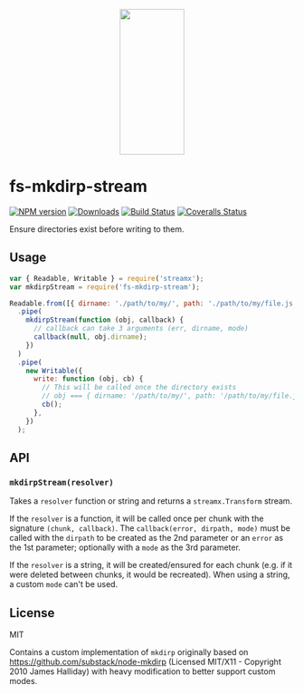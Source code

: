 <p align="center">
  <a href="https://gulpjs.com">
    <img height="257" width="114" src="https://raw.githubusercontent.com/gulpjs/artwork/master/gulp-2x.png">
  </a>
</p>

# fs-mkdirp-stream

[![NPM version][npm-image]][npm-url] [![Downloads][downloads-image]][npm-url] [![Build Status][ci-image]][ci-url] [![Coveralls Status][coveralls-image]][coveralls-url]

Ensure directories exist before writing to them.

## Usage

```js
var { Readable, Writable } = require('streamx');
var mkdirpStream = require('fs-mkdirp-stream');

Readable.from([{ dirname: './path/to/my/', path: './path/to/my/file.js' }])
  .pipe(
    mkdirpStream(function (obj, callback) {
      // callback can take 3 arguments (err, dirname, mode)
      callback(null, obj.dirname);
    })
  )
  .pipe(
    new Writable({
      write: function (obj, cb) {
        // This will be called once the directory exists
        // obj === { dirname: '/path/to/my/', path: '/path/to/my/file.js' }
        cb();
      },
    })
  );
```

## API

### `mkdirpStream(resolver)`

Takes a `resolver` function or string and returns a `streamx.Transform` stream.

If the `resolver` is a function, it will be called once per chunk with the signature `(chunk, callback)`. The `callback(error, dirpath, mode)` must be called with the `dirpath` to be created as the 2nd parameter or an `error` as the 1st parameter; optionally with a `mode` as the 3rd parameter.

If the `resolver` is a string, it will be created/ensured for each chunk (e.g. if it were deleted between chunks, it would be recreated). When using a string, a custom `mode` can't be used.

## License

MIT

Contains a custom implementation of `mkdirp` originally based on https://github.com/substack/node-mkdirp (Licensed MIT/X11 - Copyright 2010 James Halliday) with heavy modification to better support custom modes.

<!-- prettier-ignore-start -->
[downloads-image]: https://img.shields.io/npm/dm/fs-mkdirp-stream.svg?style=flat-square
[npm-url]: https://www.npmjs.com/package/fs-mkdirp-stream
[npm-image]: https://img.shields.io/npm/v/fs-mkdirp-stream.svg?style=flat-square

[ci-url]: https://github.com/gulpjs/fs-mkdirp-stream/actions?query=workflow:dev
[ci-image]: https://img.shields.io/github/workflow/status/gulpjs/fs-mkdirp-stream/dev?style=flat-square

[coveralls-url]: https://coveralls.io/r/gulpjs/fs-mkdirp-stream
[coveralls-image]: https://img.shields.io/coveralls/gulpjs/fs-mkdirp-stream/master.svg?style=flat-square
<!-- prettier-ignore-end -->
